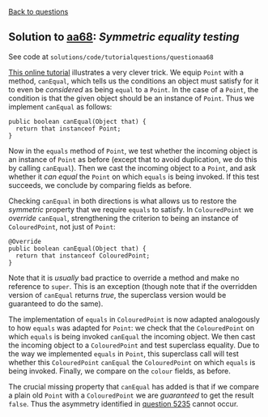 [Back to questions](../README.md)

## Solution to [aa68](../questions/aa68.md): *Symmetric equality testing*

See code at `solutions/code/tutorialquestions/questionaa68`

[This online tutorial](https://www.artima.com/lejava/articles/equality.html) illustrates a very clever trick.  We equip `Point`
with a method, `canEqual`, which tells us the conditions an object must satisfy for it to even be *considered*
as being `equal` to a `Point`.  In the case of a `Point`, the condition is that the given object
should be an instance of `Point`.  Thus we implement `canEqual` as follows:

```
public boolean canEqual(Object that) {
  return that instanceof Point;
}
```

Now in the `equals` method of `Point`, we test whether the incoming object is an instance of `Point` as before
(except that to avoid duplication, we do this by calling `canEqual`).  Then we cast the incoming object to a `Point`, and
ask whether it *can equal* the `Point` on which `equals` is being invoked.  If this test succeeds, we conclude by comparing
fields as before.

Checking `canEqual` in both directions is what allows us to restore the *symmetric* property that we require `equals`
to satisfy.  In `ColouredPoint` we *override* `canEqual`, strengthening the criterion to being an instance of
`ColouredPoint`, not just of `Point`:

```
@Override
public boolean canEqual(Object that) {
  return that instanceof ColouredPoint;
}
```

Note that it is *usually* bad practice to override a method and make no reference to `super`.  This is an exception (though note that if the overridden version of `canEqual` returns *true*, the superclass version would be guaranteed to do the same).

The implementation of `equals` in `ColouredPoint` is now adapted analogously to how `equals` was adapted for `Point`: we check that the `ColouredPoint` on which `equals` is being invoked `canEqual` the incoming object.  We then cast the incoming object to a `ColouredPoint` and test superclass equality.  Due to the way we implemented `equals` in `Point`, this superclass call will test whether this `ColouredPoint` `canEqual` the `ColouredPoint` on which `equals` is being invoked.  Finally, we compare on the `colour` fields, as before.

The crucial missing property that `canEqual` has added is that if we compare a plain old `Point` with a `ColouredPoint` we are *guaranteed* to get the result `false`.  Thus the asymmetry identified in [question 5235](../questions/5235.md) cannot occur.
